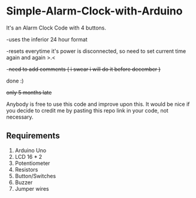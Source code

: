 # Simple-Alarm-Clock-with-Arduino
It's an Alarm Clock Code with 4 buttons.

-uses the inferior 24 hour format 

-resets everytime it's power is disconnected, so need to set current time again and again >.<

-~~need to add comments ( i swear i will do it before december )~~  

done :)

~~only 5 months late~~

Anybody is free to use this code and improve upon this. It would be nice if you decide to credit me by pasting this repo link in your code, not necessary. 

## Requirements 

1. Arduino Uno 
2. LCD 16 * 2
3. Potentiometer 
4. Resistors
5. Button/Switches
6. Buzzer
7. Jumper wires
